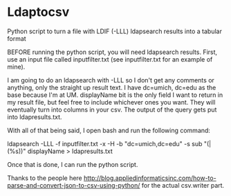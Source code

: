 # Ldaptocsv
Python script to turn a file with LDIF (-LLL) ldapsearch results into a tabular format


BEFORE running the python script, you will need ldapsearch results.  First, use an input file called inputfilter.txt (see inputfilter.txt for an example of mine).  

I am going to do an ldapsearch with -LLL so I don't get any comments or anything, only the straight up result text.  I have dc=umich, dc=edu as the base because I'm at UM.  displayName bit is the only field I want to return in my result file, but feel free to include whichever ones you want.  They will eventually turn into columns in your csv.  The output of the query gets put into ldapresults.txt.

With all of that being said, I open bash and run the following command:


  ldapsearch -LLL -f inputfilter.txt -x -H <yourldaphost> -b "dc=umich,dc=edu" -s sub "(|(%s))" displayName > ldapresults.txt
  

Once that is done, I can run the python script.  

Thanks to the people here http://blog.appliedinformaticsinc.com/how-to-parse-and-convert-json-to-csv-using-python/ for the actual csv.writer part.

